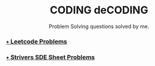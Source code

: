 <h1 align="center"> CODING deCODING </h1>

<p align="center">Problem Solving questions solved by me.</p>

### [&bull; Leetcode Problems](https://github.com/SaurabhKhade/CODING-deCODING/tree/master/LeetCode)

### [&bull; Strivers SDE Sheet Problems](https://github.com/SaurabhKhade/CODING-deCODING/tree/master/Strivers%20SDE%20Sheet%20Problems)

